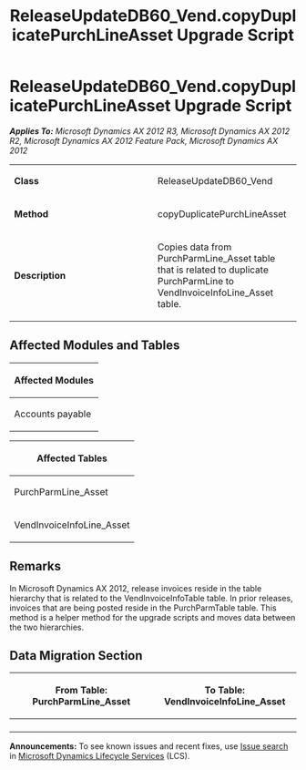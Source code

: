 ﻿---
title: ReleaseUpdateDB60_Vend.copyDuplicatePurchLineAsset Upgrade Script
TOCTitle: ReleaseUpdateDB60_Vend.copyDuplicatePurchLineAsset Upgrade Script
ms:assetid: f28bf3a4-b5a6-9a60-e1e6-a81384bfec3a
ms:mtpsurl: https://msdn.microsoft.com/en-us/library/JJ737482(v=AX.60)
ms:contentKeyID: 49712176
ms.date: 05/18/2015
mtps_version: v=AX.60
---

# ReleaseUpdateDB60\_Vend.copyDuplicatePurchLineAsset Upgrade Script 


_**Applies To:** Microsoft Dynamics AX 2012 R3, Microsoft Dynamics AX 2012 R2, Microsoft Dynamics AX 2012 Feature Pack, Microsoft Dynamics AX 2012_

<table>
<colgroup>
<col style="width: 50%" />
<col style="width: 50%" />
</colgroup>
<tbody>
<tr class="odd">
<td><p><strong>Class</strong></p></td>
<td><p>ReleaseUpdateDB60_Vend</p></td>
</tr>
<tr class="even">
<td><p><strong>Method</strong></p></td>
<td><p>copyDuplicatePurchLineAsset</p></td>
</tr>
<tr class="odd">
<td><p><strong>Description</strong></p></td>
<td><p>Copies data from PurchParmLine_Asset table that is related to duplicate PurchParmLine to VendInvoiceInfoLine_Asset table.</p></td>
</tr>
</tbody>
</table>


## Affected Modules and Tables

<table>
<colgroup>
<col style="width: 100%" />
</colgroup>
<thead>
<tr class="header">
<th><p>Affected Modules</p></th>
</tr>
</thead>
<tbody>
<tr class="odd">
<td><p>Accounts payable</p></td>
</tr>
</tbody>
</table>


<table>
<colgroup>
<col style="width: 100%" />
</colgroup>
<thead>
<tr class="header">
<th><p>Affected Tables</p></th>
</tr>
</thead>
<tbody>
<tr class="odd">
<td><p>PurchParmLine_Asset</p></td>
</tr>
<tr class="even">
<td><p>VendInvoiceInfoLine_Asset</p></td>
</tr>
</tbody>
</table>


## Remarks

In Microsoft Dynamics AX 2012, release invoices reside in the table hierarchy that is related to the VendInvoiceInfoTable table. In prior releases, invoices that are being posted reside in the PurchParmTable table. This method is a helper method for the upgrade scripts and moves data between the two hierarchies.

## Data Migration Section

<table>
<colgroup>
<col style="width: 50%" />
<col style="width: 50%" />
</colgroup>
<thead>
<tr class="header">
<th><p>From Table: PurchParmLine_Asset</p></th>
<th><p>To Table: VendInvoiceInfoLine_Asset</p></th>
</tr>
</thead>
<tbody>
<tr class="odd">
<td><p></p></td>
<td><p></p></td>
</tr>
</tbody>
</table>

  
**Announcements:** To see known issues and recent fixes, use [Issue search](http://go.microsoft.com/fwlink/?linkid=389258) in [Microsoft Dynamics Lifecycle Services](http://go.microsoft.com/fwlink/?linkid=306505) (LCS).

